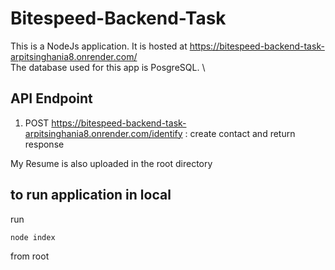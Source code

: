 # Bitespeed-Backend-Task

This is a NodeJs application. It is hosted at https://bitespeed-backend-task-arpitsinghania8.onrender.com/ \
The database used for this app is PosgreSQL. \

## API Endpoint
1. POST https://bitespeed-backend-task-arpitsinghania8.onrender.com/identify : create contact and return response


My Resume is also uploaded in the root directory

## to run application in local
run
```bash
node index
```
from root

